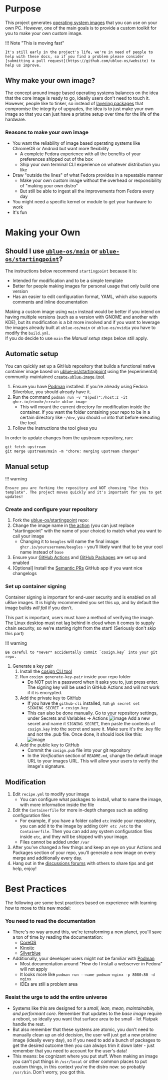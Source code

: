 # Purpose

This project generates [operating system images](images.md) that you can use on your own PC.
However, one of the main goals is to provide a custom toolkit for you to make your own custom image. 

!!! Note "This is moving fast"

    It's still early in the project's life, we're in need of people to help with these docs, so if you find a problem please consider [submitting a pull request](https://github.com/ublue-os/website) to help us improve.

## Why make your own image?

The concept around image based operating systems balances on the idea that the core image is ready to go, ideally users don't need to touch it.
However, people like to tinker, so instead of [layering packages](https://docs.fedoraproject.org/en-US/iot/adding-layered/) that compromise the integrity of upgrades, the idea is to just make your own image so that you can just have a pristine setup over time for the life of the hardware.

### Reasons to make your own image
- You want the reliability of image based operating systems like ChromeOS or Android but want more flexibility
    - A complete Fedora experience with all the benefits of your preferences shipped out of the box
    - Ship your own terminal CLI experience on whatever distribution you like
- Draw "outside the lines" of what Fedora provides in a repeatable manner
    - Make your own custom image without the overhead or responsibility of "making your own distro"
    - But still be able to ingest all the improvements from Fedora every day
- You might need a specific kernel or module to get your hardware to work
- It's fun

# Making your Own

## Should I use [`ublue-os/main`](https://github.com/ublue-os/main) or [`ublue-os/startingpoint`](https://github.com/ublue-os/startingpoint)?

The instructions below recommend `startingpoint` because it is:  

- Intended for modification and to be a simple template
- Better for people making images for personal usage that only build one version
- Has an easier to edit configuration format, YAML, which also supports comments and inline documentation

Making a custom image using `main` instead would be better if you intend on having multiple versions (such as a version with GNOME and another with KDE), but its modification is a bit more involved and if you want to leverage the images already built at `ublue-os/main` or `ublue-os/nvidia` you have to modify the `build.yml`.  
If you do decide to use `main` the *Manual setup* steps below still apply.

## Automatic setup 

You can quickly set up a GitHub repository that builds a functional native container image based on [ublue-os/startingpoint](https://github.com/ublue-os/startingpoint) using the (experimental) community-maintained [`create-ublue-image`-tool](https://github.com/EinoHR/create-ublue-image).

1. Ensure you have [Podman](https://podman.io/) installed. If you're already using Fedora Silverblue, you should already have it.
2. Run the command `podman run -v "$(pwd)":/host:z -it ghcr.io/einohr/create-ublue-image`
    - This will mount the current directory for modification inside the container. If you want the folder containing your repo to be in a certain directory like `~/dev`, you should `cd` into that before executing the tool.
3. Follow the instructions the tool gives you

In order to update changes from the upstream repository, run:
```
git fetch upstream
git merge upstream/main -m "chore: merging upstream changes"
```

## Manual setup

!!! warning

    Ensure you are forking the repository and NOT choosing "Use this template". The project moves quickly and it's important for you to get updates!

### Create and configure your repository

1. Fork the [ublue-os/startingpoint](https://github.com/ublue-os/startingpoint) repo:
1. Change the image name in [the action](https://github.com/ublue-os/startingpoint/blob/main/.github/workflows/build.yml) (you can just replace "startingpoint" with the name of your choice) to match what you want to call your image
    - Changing it to `beagles` will name the final image: `ghcr.io/yourusername/beagles` - you'll likely want that to be your cool name instead of `base`
1. Ensure your [GitHub Actions](https://docs.github.com/en/repositories/managing-your-repositorys-settings-and-features/enabling-features-for-your-repository/managing-github-actions-settings-for-a-repository) and [GitHub Packages](https://docs.github.com/en/packages) are set up and enabled
1. [Optional] Install the [Semantic PRs](https://github.com/marketplace/semantic-prs) GitHub app if you want nice changelogs

### Set up container signing

Container signing is important for end-user security and is enabled on all uBlue images. It is highly recommended you set this up, and by default the image builds *will fail* if you don't.

This part is important, users must have a method of verifying the image. The Linux desktop must not lag behind in cloud when it comes to supply chain security, so we're starting right from the start! (Seriously don't skip this part) 

!!! warning

    Be careful to *never* accidentally commit `cosign.key` into your git repo.

1. Generate a key pair
    1. Install the [cosign CLI tool](https://edu.chainguard.dev/open-source/sigstore/cosign/how-to-install-cosign/)
    1. Run `cosign generate-key-pair` inside your repo folder
        - Do NOT put in a password when it asks you to, just press enter. The signing key will be used in GitHub Actions and will not work if it is encrypted. 
    1. Add the private key to GitHub
        - If you have the `github-cli` installed, run `gh secret set SIGNING_SECRET < cosign.key`
        - This can also be done manually. Go to your repository settings, under Secrets and Variables -> Actions
        ![image](https://user-images.githubusercontent.com/1264109/216735595-0ecf1b66-b9ee-439e-87d7-c8cc43c2110a.png)
        Add a new secret and name it `SIGNING_SECRET`, then paste the contents of `cosign.key` into the secret and save it. Make sure it's the .key file and not the .pub file. Once done, it should look like this:  
        ![image](https://user-images.githubusercontent.com/1264109/216735690-2d19271f-cee2-45ac-a039-23e6a4c16b34.png)
    1. Add the public key to GitHub
        - Commit the `cosign.pub` file into your git repository
        - In the *Verification* section of `README.md`, change the default image URL to your images URL. This will allow your users to verify the image's signature.

## Modification 

1. Edit `recipe.yml` to modify your image
    - You can configure what packages to install, what to name the image, with more information inside the file
1. Edit the `Containerfile` for more in-depth changes such as adding configuration files
    - For example, if you have a folder called `etc` inside your repository, you can add it to the image by adding `COPY etc /etc` to the `Containerfile`. Then you can add any system configuration files inside `etc`, and they will be shipped with your image.
    - Files cannot be added under `/var`
1. After you've changed a few things and keep an eye on your Actions and Packages section of your repo, you'll generate a new image on every merge and additionally every day. 
1. Hang out in the [discussions forums](https://github.com/orgs/ublue-os/discussions) with others to share tips and get help, enjoy!

# Best Practices

The following are some best practices based on experience with learning how to move to this new model:

### You need to read the documentation
- There's no way around this, we're terraforming a new planet, you'll save a ton of time by reading the documentation:
    - [CoreOS](https://docs.fedoraproject.org/en-US/fedora-coreos/)
    - [Kinoite](https://docs.fedoraproject.org/en-US/fedora-kinoite/)
    - [Silverblue](https://docs.fedoraproject.org/en-US/fedora-kinoite/)
- Additionally, your developer users might not be familiar with [Podman](https://podman.io/)
    - Most documentation around "How do I install a webserver in Fedora" will not apply
    - It looks more like `podman run --name podman-nginx -p 8080:80 -d nginx`
    - IDEs are still a problem area 

### Resist the urge to add the entire universe 
 - Systems like this are designed for a _small, lean, mean, maintainable, and performant core_. Remember that updates to the _base image_ require a reboot, so ideally you want that surface area to be small - let Flatpak handle the rest.
 - But also remember that these systems are atomic, you don't need to manually clean up an old decision, the user will just get a new pristine image (ideally every day), so if you need to add a bunch of packages to get the desired outcome then you can always trim it down later - just remember that you need to account for the user's data!
 - This means: be cognizant where you put stuff. When making an image you can't put things in `/usr/local` or other common places to put custom things, in this context you're the distro now: so probably `/usr/bin`. Don't worry, you got this.
